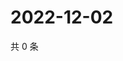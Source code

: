 # 2022-12-02

共 0 条

<!-- BEGIN WEIBO -->
<!-- 最后更新时间 Fri Dec 02 2022 20:26:49 GMT+0800 (China Standard Time) -->

<!-- END WEIBO -->
